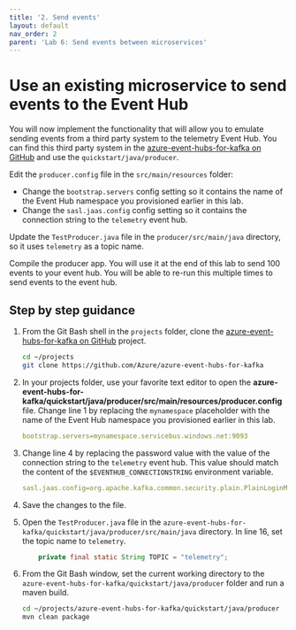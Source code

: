 ```yaml
---
title: '2. Send events'
layout: default
nav_order: 2
parent: 'Lab 6: Send events between microservices'
---
```


# Use an existing microservice to send events to the Event Hub

You will now implement the functionality that will allow you to emulate sending events from a third party system to the telemetry Event Hub. You can find this third party system in the [azure-event-hubs-for-kafka on GitHub](https://github.com/Azure/azure-event-hubs-for-kafka) and use the `quickstart/java/producer`.

Edit the `producer.config` file in the `src/main/resources` folder:
- Change the `bootstrap.servers` config setting so it contains the name of the Event Hub namespace you provisioned earlier in this lab.
- Change the `sasl.jaas.config` config setting so it contains the connection string to the `telemetry` event hub.

Update the `TestProducer.java` file in the `producer/src/main/java` directory, so it uses `telemetry` as a topic name.

Compile the producer app. You will use it at the end of this lab to send 100 events to your event hub. You will be able to re-run this multiple times to send events to the event hub.

## Step by step guidance

1. From the Git Bash shell in the `projects` folder, clone the [azure-event-hubs-for-kafka on GitHub](https://github.com/Azure/azure-event-hubs-for-kafka) project.

   ```bash
   cd ~/projects
   git clone https://github.com/Azure/azure-event-hubs-for-kafka
   ```

1. In your projects folder, use your favorite text editor to open the **azure-event-hubs-for-kafka/quickstart/java/producer/src/main/resources/producer.config** file. Change line 1 by replacing the `mynamespace` placeholder with the name of the Event Hub namespace you provisioned earlier in this lab.

   ```yaml
   bootstrap.servers=mynamespace.servicebus.windows.net:9093
   ```

1. Change line 4 by replacing the password value with the value of the connection string to the `telemetry` event hub. This value should match the content of the `$EVENTHUB_CONNECTIONSTRING` environment variable.

   ```yaml
   sasl.jaas.config=org.apache.kafka.common.security.plain.PlainLoginModule required username="$ConnectionString" password="Endpoint=sb://mynamespace.servicebus.windows.net/;SharedAccessKeyName=XXXXXX;SharedAccessKey=XXXXXX;EntityPath=telemetry";
   ```

1. Save the changes to the file.

1. Open the `TestProducer.java` file in the `azure-event-hubs-for-kafka/quickstart/java/producer/src/main/java` directory. In line 16, set the topic name to `telemetry`.

   ```java
       private final static String TOPIC = "telemetry";
   ```

1. From the Git Bash window, set the current working directory to the `azure-event-hubs-for-kafka/quickstart/java/producer` folder and run a maven build.

   ```bash
   cd ~/projects/azure-event-hubs-for-kafka/quickstart/java/producer
   mvn clean package
   ```
